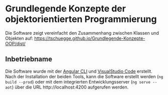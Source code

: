 Grundlegende Konzepte der objektorientierten Programmierung
===========================================================

Die Software zeigt vereinfacht den Zusammenhang zwischen Klassen und Objekten auf: https://tschuegge.github.io/Grundlegende-Konzepte-OOP/dist/

Inbetriebname
-------------
Die Software wurde mit der [Angular CLI](https://cli.angular.io) und [VisualStudio Code](https://code.visualstudio.com) erstellt.
Nach der Installation der beiden Tools, kann die Software erstellt werden (`ng build --prod`) oder mit dem integrierten Entwicklungsserver (`ng serve --aot`) über die URL http://localhost:4200 aufgerufen werden.
